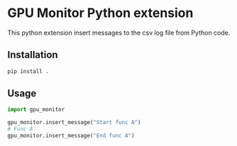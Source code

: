 # GPU Monitor Python extension

This python extension insert messages to the csv log file from Python code.

## Installation
```bash
pip install .
```

## Usage
```python
import gpu_monitor

gpu_monitor.insert_message("Start func A")
# Func A
gpu_monitor.insert_message("End func A")
```
